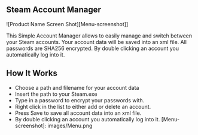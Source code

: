 ## Steam Account Manager

![Product Name Screen Shot][Menu-screenshot]]

This Simple Account Manager allows to easily manage and switch between your Steam accounts.
Your account data will be saved into an xml file. All passwords are SHA256 encrypted.
By double clicking an account you automatically log into it.

## How It Works

* Choose a path and filename for your account data
* Insert the path to your Steam.exe
* Type in a password to encrypt your passwords with.
* Right click in the list to either add or delete an account.
* Press Save to save all account data into an xml file.
* By double clicking an account you automatically log into it.
[Menu-screenshot]: images/Menu.png
